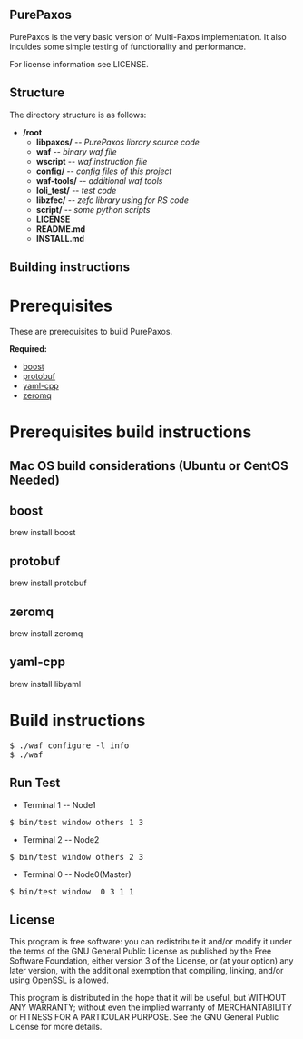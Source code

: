 PurePaxos
----

PurePaxos is the very basic version of Multi-Paxos implementation. It also inculdes some simple testing of functionality and performance.  

For license information see LICENSE.

Structure
----

The directory structure is as follows:

* **/root**
    * **libpaxos/** *-- PurePaxos library source code*
    * **waf** *-- binary waf file*
    * **wscript** *-- waf instruction file*
    * **config/** *-- config files of this project* 
    * **waf-tools/** *-- additional waf tools*
    * **loli_test/** *-- test code*
    * **libzfec/** *-- zefc library using for RS code*
    * **script/** *-- some python scripts*
    * **LICENSE**
    * **README.md**
    * **INSTALL.md**

Building instructions
----
Prerequisites
==
These are prerequisites to build PurePaxos.

**Required:**
* [boost](http://www.boost.org/)
* [protobuf](https://developers.google.com/protocol-buffers/)
* [yaml-cpp](http://yaml.org/)
* [zeromq](http://zeromq.org/)

Prerequisites build instructions
==

Mac OS build considerations (Ubuntu or CentOS Needed)
-

boost
--
brew install boost

protobuf
--
brew install protobuf

zeromq
--
brew install zeromq

yaml-cpp
--
brew install libyaml


Build instructions
==
<pre>
$ ./waf configure -l info
$ ./waf
</pre>


Run Test
--


- Terminal 1 -- Node1 
<pre>
$ bin/test_window_others 1 3
</pre>

- Terminal 2 -- Node2
<pre>
$ bin/test_window_others 2 3
</pre>

- Terminal 0 -- Node0(Master) 
<pre>
$ bin/test_window  0 3 1 1
</pre>


License
---
This program is free software: you can redistribute it and/or modify it under the terms of the GNU General Public License as published by the Free Software Foundation, either version 3 of the License, or (at your option) any later version, with the additional exemption that compiling, linking, and/or using OpenSSL is allowed.

This program is distributed in the hope that it will be useful, but WITHOUT ANY WARRANTY; without even the implied warranty of MERCHANTABILITY or FITNESS FOR A PARTICULAR PURPOSE. See the GNU General Public License for more details.
